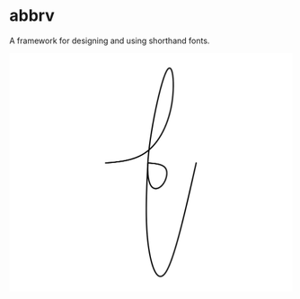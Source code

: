 # abbrv
A framework for designing and using shorthand fonts.

![The glyph "abbrv" in Orthic](static/data/images/abbrv.svg)